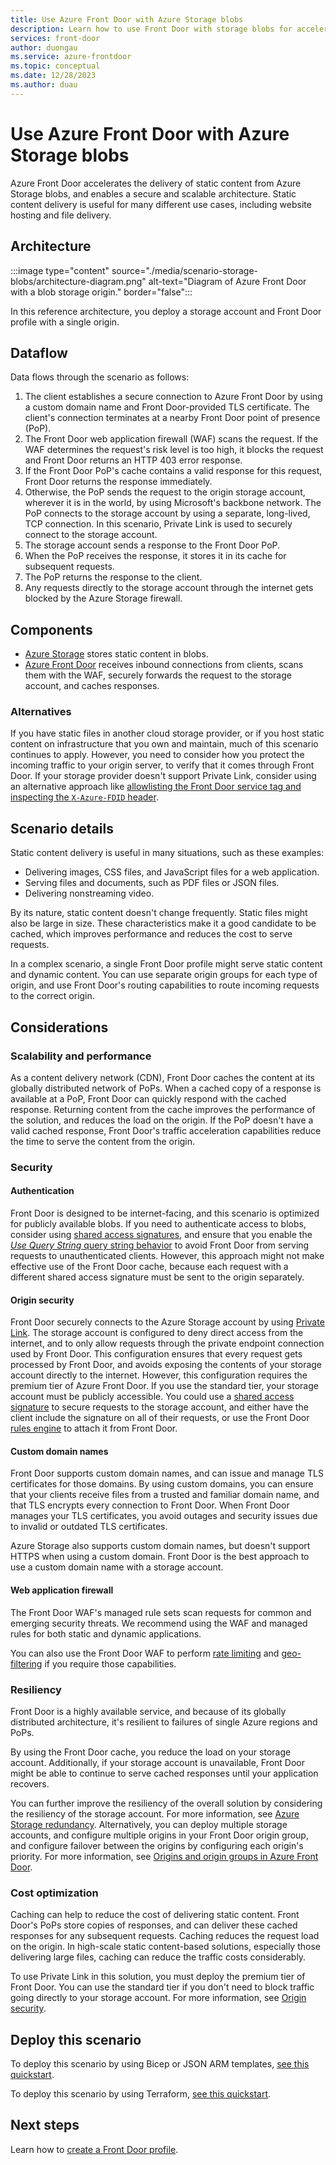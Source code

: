 ```yaml
---
title: Use Azure Front Door with Azure Storage blobs
description: Learn how to use Front Door with storage blobs for accelerating content delivery of static content, enabling a secure and scalable architecture.
services: front-door
author: duongau
ms.service: azure-frontdoor
ms.topic: conceptual
ms.date: 12/28/2023
ms.author: duau
---
```


# Use Azure Front Door with Azure Storage blobs

Azure Front Door accelerates the delivery of static content from Azure Storage blobs, and enables a secure and scalable architecture. Static content delivery is useful for many different use cases, including website hosting and file delivery.

## Architecture

:::image type="content" source="./media/scenario-storage-blobs/architecture-diagram.png" alt-text="Diagram of Azure Front Door with a blob storage origin." border="false":::

In this reference architecture, you deploy a storage account and Front Door profile with a single origin.

## Dataflow

Data flows through the scenario as follows:

1. The client establishes a secure connection to Azure Front Door by using a custom domain name and Front Door-provided TLS certificate. The client's connection terminates at a nearby Front Door point of presence (PoP).
1. The Front Door web application firewall (WAF) scans the request. If the WAF determines the request's risk level is too high, it blocks the request and Front Door returns an HTTP 403 error response.
1. If the Front Door PoP's cache contains a valid response for this request, Front Door returns the response immediately.
1. Otherwise, the PoP sends the request to the origin storage account, wherever it is in the world, by using Microsoft's backbone network. The PoP connects to the storage account by using a separate, long-lived, TCP connection. In this scenario, Private Link is used to securely connect to the storage account.
1. The storage account sends a response to the Front Door PoP.
1. When the PoP receives the response, it stores it in its cache for subsequent requests.
1. The PoP returns the response to the client.
1. Any requests directly to the storage account through the internet gets blocked by the Azure Storage firewall.

## Components

- [Azure Storage](https://azure.microsoft.com/products/storage/blobs) stores static content in blobs.
- [Azure Front Door](https://azure.microsoft.com/services/frontdoor/) receives inbound connections from clients, scans them with the WAF, securely forwards the request to the storage account, and caches responses.

### Alternatives

If you have static files in another cloud storage provider, or if you host static content on infrastructure that you own and maintain, much of this scenario continues to apply. However, you need to consider how you protect the incoming traffic to your origin server, to verify that it comes through Front Door. If your storage provider doesn't support Private Link, consider using an alternative approach like [allowlisting the Front Door service tag and inspecting the `X-Azure-FDID` header](origin-security.md).

## Scenario details

Static content delivery is useful in many situations, such as these examples:
- Delivering images, CSS files, and JavaScript files for a web application.
- Serving files and documents, such as PDF files or JSON files.
- Delivering nonstreaming video.

By its nature, static content doesn't change frequently. Static files might also be large in size. These characteristics make it a good candidate to be cached, which improves performance and reduces the cost to serve requests.

In a complex scenario, a single Front Door profile might serve static content and dynamic content. You can use separate origin groups for each type of origin, and use Front Door's routing capabilities to route incoming requests to the correct origin.

## Considerations

### Scalability and performance

As a content delivery network (CDN), Front Door caches the content at its globally distributed network of PoPs. When a cached copy of a response is available at a PoP, Front Door can quickly respond with the cached response. Returning content from the cache improves the performance of the solution, and reduces the load on the origin. If the PoP doesn't have a valid cached response, Front Door's traffic acceleration capabilities reduce the time to serve the content from the origin.

### Security

#### Authentication

Front Door is designed to be internet-facing, and this scenario is optimized for publicly available blobs. If you need to authenticate access to blobs, consider using [shared access signatures](../storage/common/storage-sas-overview.md), and ensure that you enable the [*Use Query String* query string behavior](front-door-caching.md#query-string-behavior) to avoid Front Door from serving requests to unauthenticated clients. However, this approach might not make effective use of the Front Door cache, because each request with a different shared access signature must be sent to the origin separately.

#### Origin security

Front Door securely connects to the Azure Storage account by using [Private Link](private-link.md). The storage account is configured to deny direct access from the internet, and to only allow requests through the private endpoint connection used by Front Door. This configuration ensures that every request gets processed by Front Door, and avoids exposing the contents of your storage account directly to the internet. However, this configuration requires the premium tier of Azure Front Door. If you use the standard tier, your storage account must be publicly accessible. You could use a [shared access signature](../storage/common/storage-sas-overview.md) to secure requests to the storage account, and either have the client include the signature on all of their requests, or use the Front Door [rules engine](front-door-rules-engine.md) to attach it from Front Door.

#### Custom domain names

Front Door supports custom domain names, and can issue and manage TLS certificates for those domains. By using custom domains, you can ensure that your clients receive files from a trusted and familiar domain name, and that TLS encrypts every connection to Front Door. When Front Door manages your TLS certificates, you avoid outages and security issues due to invalid or outdated TLS certificates.

Azure Storage also supports custom domain names, but doesn't support HTTPS when using a custom domain. Front Door is the best approach to use a custom domain name with a storage account.

#### Web application firewall

The Front Door WAF's managed rule sets scan requests for common and emerging security threats. We recommend using the WAF and managed rules for both static and dynamic applications.

You can also use the Front Door WAF to perform [rate limiting](../web-application-firewall/afds/waf-front-door-rate-limit.md) and [geo-filtering](../web-application-firewall/afds/waf-front-door-geo-filtering.md) if you require those capabilities.

### Resiliency

Front Door is a highly available service, and because of its globally distributed architecture, it's resilient to failures of single Azure regions and PoPs.

By using the Front Door cache, you reduce the load on your storage account. Additionally, if your storage account is unavailable, Front Door might be able to continue to serve cached responses until your application recovers.

You can further improve the resiliency of the overall solution by considering the resiliency of the storage account. For more information, see [Azure Storage redundancy](../storage/common/storage-redundancy.md). Alternatively, you can deploy multiple storage accounts, and configure multiple origins in your Front Door origin group, and configure failover between the origins by configuring each origin's priority. For more information, see [Origins and origin groups in Azure Front Door](origin.md).

### Cost optimization

Caching can help to reduce the cost of delivering static content. Front Door's PoPs store copies of responses, and can deliver these cached responses for any subsequent requests. Caching reduces the request load on the origin. In high-scale static content-based solutions, especially those delivering large files, caching can reduce the traffic costs considerably.

To use Private Link in this solution, you must deploy the premium tier of Front Door. You can use the standard tier if you don't need to block traffic going directly to your storage account. For more information, see [Origin security](#origin-security).

## Deploy this scenario

To deploy this scenario by using Bicep or JSON ARM templates, [see this quickstart](https://github.com/Azure/azure-quickstart-templates/tree/master/quickstarts/microsoft.cdn/front-door-premium-storage-blobs-private-link).

To deploy this scenario by using Terraform, [see this quickstart](https://github.com/Azure/terraform/tree/master/quickstart/101-front-door-premium-storage-blobs-private-link).

## Next steps

Learn how to [create a Front Door profile](create-front-door-portal.md).
